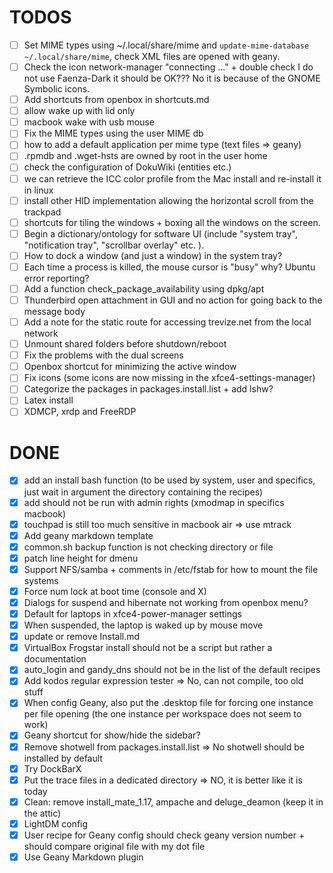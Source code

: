 # TODOS
- [ ] Set MIME types using ~/.local/share/mime and `update-mime-database ~/.local/share/mime`, check XML files are opened with geany.
- [ ] Check the icon network-manager "connecting ..." + double check I do not use Faenza-Dark it should be OK??? No it is because of the GNOME Symbolic icons.
- [ ] Add shortcuts from openbox in shortcuts.md
- [ ] allow wake up with lid only
- [ ] macbook wake with usb mouse
- [ ] Fix the MIME types using the user MIME db
- [ ] how to add a default application per mime type (text files => geany)
- [ ] .rpmdb and .wget-hsts are owned by root in the user home
- [ ] check the configuration of DokuWiki (entities etc.)
- [ ] we can retrieve the ICC color profile from the Mac install and re-install it in linux
- [ ] install other HID implementation allowing the horizontal scroll from the trackpad
- [ ] shortcuts for tiling the windows + boxing all the windows on the screen.
- [ ] Begin a dictionary/ontology for software UI (include "system tray", "notification tray", "scrollbar overlay" etc. ).
- [ ] How to dock a window (and just a window) in the system tray?
- [ ] Each time a process is killed, the mouse cursor is "busy" why? Ubuntu error reporting?
- [ ] Add a function check_package_availability using dpkg/apt
- [ ] Thunderbird open attachment in GUI and no action for going back to the message body
- [ ] Add a note for the static route for accessing trevize.net from the local network
- [ ] Unmount shared folders before shutdown/reboot
- [ ] Fix the problems with the dual screens
- [ ] Openbox shortcut for minimizing the active window
- [ ] Fix icons (some icons are now missing in the xfce4-settings-manager)
- [ ] Categorize the packages in packages.install.list + add lshw?
- [ ] Latex install
- [ ] XDMCP, xrdp and FreeRDP

# DONE
- [x] add an install bash function (to be used by system, user and specifics, just wait in argument the directory containing the recipes)
- [x] add should not be run with admin rights (xmodmap in specifics macbook)
- [x] touchpad is still too much sensitive in macbook air => use mtrack
- [x] Add geany markdown template
- [x] common.sh backup function is not checking directory or file
- [x] patch line height for dmenu
- [x] Support NFS/samba + comments in /etc/fstab for how to mount the file systems
- [x] Force num lock at boot time (console and X)
- [x] Dialogs for suspend and hibernate not working from openbox menu?
- [x] Default for laptops in xfce4-power-manager settings
- [x] When suspended, the laptop is waked up by mouse move
- [x] update or remove Install.md
- [x] VirtualBox Frogstar install should not be a script but rather a documentation
- [x] auto_login and gandy_dns should not be in the list of the default recipes
- [x] Add kodos regular expression tester => No, can not compile, too old stuff
- [x] When config Geany, also put the .desktop file for forcing one instance per file opening (the one instance per workspace does not seem to work)
- [x] Geany shortcut for show/hide the sidebar?
- [x] Remove shotwell from packages.install.list => No shotwell should be installed by default
- [x] Try DockBarX
- [x] Put the trace files in a dedicated directory => NO, it is better like it is today
- [x] Clean: remove install_mate_1.17, ampache and deluge_deamon (keep it in the attic)
- [x] LightDM config
- [x] User recipe for Geany config should check geany version number + should compare original file with my dot file
- [x] Use Geany Markdown plugin
